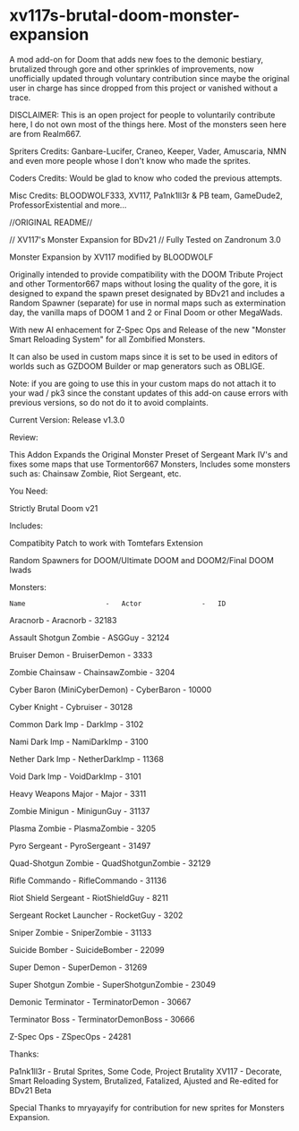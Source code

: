 # xv117s-brutal-doom-monster-expansion
A mod add-on for Doom that adds new foes to the demonic bestiary, brutalized through gore and other sprinkles of improvements, now unofficially updated through voluntary contribution since maybe the original user in charge has since dropped from this project or vanished without a trace.

DISCLAIMER: This is an open project for people to voluntarily contribute here, I do not own most of the things here. Most of the monsters seen here are from Realm667.

Spriters Credits: Ganbare-Lucifer, Craneo, Keeper, Vader, Amuscaria, NMN and even more people whose I don't know who made the sprites.

Coders Credits: Would be glad to know who coded the previous attempts.

Misc Credits: BLOODWOLF333, XV117, Pa1nk1ll3r & PB team, GameDude2, ProfessorExistential and more...

//ORIGINAL README//

// XV117's Monster Expansion for BDv21
// Fully Tested on Zandronum 3.0

Monster Expansion by XV117 modified by BLOODWOLF

Originally intended to provide compatibility with the DOOM Tribute Project 
and other Tormentor667 maps without losing the quality of the gore, it is 
designed to expand the spawn preset designated by BDv21 and includes 
a Random Spawner (separate) for use in normal maps such as 
extermination day, the vanilla maps of DOOM 1 and 2 or Final Doom or other
MegaWads.

With new AI enhacement for Z-Spec Ops and Release of the new 
"Monster Smart Reloading System" for all Zombified Monsters.

It can also be used in custom maps since it is set to be used in editors of 
worlds such as GZDOOM Builder or map generators such as OBLIGE.

Note: if you are going to use this in your custom maps do not attach it to your 
wad / pk3 since the constant updates of this add-on cause errors with previous 
versions, so do not do it to avoid complaints.

Current Version: Release v1.3.0

Review:

This Addon Expands the Original Monster Preset of Sergeant Mark IV's
and fixes some maps that use Tormentor667 Monsters, Includes some 
monsters such as: Chainsaw Zombie, Riot Sergeant, etc.

You Need:

Strictly Brutal Doom v21

Includes:

Compatibity Patch to work with Tomtefars Extension

Random Spawners for DOOM/Ultimate DOOM and DOOM2/Final DOOM Iwads

Monsters:

	Name					-	Actor				-	ID

Aracnorb					-	Aracnorb			-	32183

Assault Shotgun Zombie 		- 	ASGGuy				-	32124	

Bruiser Demon				- 	BruiserDemon		-	3333

Zombie Chainsaw 			- 	ChainsawZombie		-	3204

Cyber Baron (MiniCyberDemon)  -	 CyberBaron			-	10000

Cyber Knight				-	Cybruiser			-	30128

Common Dark Imp				-	DarkImp				-	3102

Nami Dark Imp				-	NamiDarkImp			-	3100

Nether Dark Imp				-	NetherDarkImp		-	11368

Void Dark Imp				-	VoidDarkImp			-	3101

Heavy Weapons Major			-	Major				-	3311

Zombie Minigun				-	MinigunGuy			-	31137

Plasma Zombie	 			- 	PlasmaZombie		-	3205

Pyro Sergeant	 			- 	PyroSergeant		-	31497

Quad-Shotgun Zombie 		- 	QuadShotgunZombie	-	32129

Rifle Commando	 			- 	RifleCommando		-	31136

Riot Shield Sergeant 		- 	RiotShieldGuy		-	8211

Sergeant Rocket Launcher 	- 	RocketGuy			-	3202

Sniper Zombie				-	SniperZombie		-	31133

Suicide Bomber				-	SuicideBomber		-	22099

Super Demon					-	SuperDemon			-	31269

Super Shotgun Zombie		-	SuperShotgunZombie	-	23049

Demonic Terminator			-	TerminatorDemon		-	30667

Terminator Boss				-	TerminatorDemonBoss	-	30666

Z-Spec Ops					-	ZSpecOps			-	24281

Thanks:

Pa1nk1ll3r - Brutal Sprites, Some Code, Project Brutality
XV117 - Decorate, Smart Reloading System, Brutalized, Fatalized, Ajusted and Re-edited for BDv21 Beta

Special Thanks to mryayayify for contribution for new sprites for Monsters Expansion.
